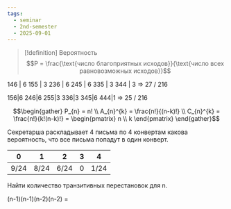 ```yaml
---
tags:
  - seminar
  - 2nd-semester
  - 2025-09-01
---
```


> [!definition] Вероятность
> $$P = \frac{\text{число благоприятных исходов}}{\text{число всех равновозможных исходов}}$$

146 | 6
155 | 3
236 | 6
245 | 6
335 | 3
344 | 3 => 27 / 216

156|6
246|6
255|3
336|3
345|6
444|1 => 25 / 216

$$\begin{gather}
P_{n} = n! \\
A_{n}^{k} = \frac{n!}{(n-k)!} \\
C_{n}^{k} = \frac{n!}{k!(n-k)!} = \begin{pmatrix}
n \\
k
\end{pmatrix}
\end{gather}$$

Секретарша раскладывает 4 письма по 4 конвертам какова вероятность, что все письма попадут в один конверт.


| 0    | 1    | 2    | 3   | 4    |
| ---- | ---- | ---- | --- | ---- |
| 9/24 | 8/24 | 6/24 | 0   | 1/24 |

Найти количество транзитивных перестановок для n.

(n-1)(n-1)(n-2)(n-2) = 

